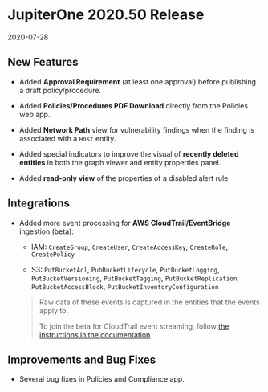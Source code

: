 # JupiterOne 2020.50 Release

2020-07-28

## New Features

- Added **Approval Requirement** (at least one approval) before publishing a
  draft policy/procedure.

- Added **Policies/Procedures PDF Download** directly from the Policies web app.

- Added **Network Path** view for vulnerability findings when the finding is
  associated with a `Host` entity.

- Added special indicators to improve the visual of **recently deleted entities**
  in both the graph viewer and entity properties panel.

- Added **read-only view** of the properties of a disabled alert rule.

## Integrations

- Added more event processing for **AWS CloudTrail/EventBridge** ingestion (beta):

  * IAM: `CreateGroup`, `CreateUser`, `CreateAccessKey`, `CreateRole`, `CreatePolicy`

  * S3: `PutBucketAcl`, `PubBucketLifecycle`, `PutBucketLogging`, `PutBucketVersioning`,
    `PutBucketTagging`, `PutBucketReplication`, `PutBucketAccessBlock`,
    `PutBucketInventoryConfiguration`
  
  > Raw data of these events is captured in the entities that the events apply to.
  >
  > To join the beta for CloudTrail event streaming, follow [the instructions in
    the documentation](../docs/integrations/aws/cloudtrail-event-streaming.md).

## Improvements and Bug Fixes

- Several bug fixes in Policies and Compliance app.
